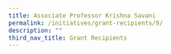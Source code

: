 ```yaml
---
title: Associate Professor Krishna Savani
permalink: /initiatives/grant-recipients/9/
description: ""
third_nav_title: Grant Recipients
---
```

